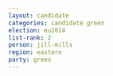 ```yaml
---
layout: candidate
categories: candidate green
election: eu2014
list-rank: 2
person: jill-mills
region: eastern
party: green
---
```

